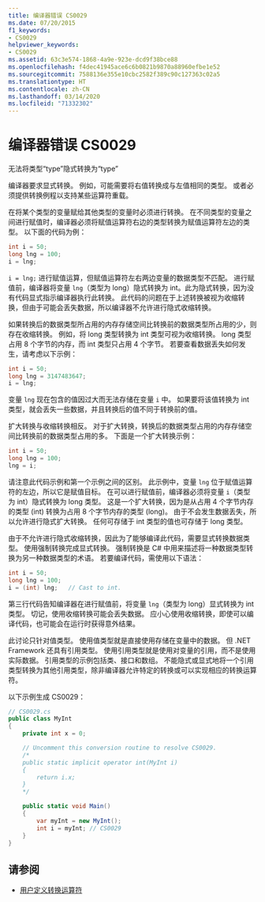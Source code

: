 ```yaml
---
title: 编译器错误 CS0029
ms.date: 07/20/2015
f1_keywords:
- CS0029
helpviewer_keywords:
- CS0029
ms.assetid: 63c3e574-1868-4a9e-923e-dcd9f38bce88
ms.openlocfilehash: f4dec41945ace6c6b0821b9870a88960efbe1e52
ms.sourcegitcommit: 7588136e355e10cbc2582f389c90c127363c02a5
ms.translationtype: HT
ms.contentlocale: zh-CN
ms.lasthandoff: 03/14/2020
ms.locfileid: "71332302"
---
```

# <a name="compiler-error-cs0029"></a>编译器错误 CS0029

无法将类型“type”隐式转换为“type”

 编译器要求显式转换。 例如，可能需要将右值转换成与左值相同的类型。 或者必须提供转换例程以支持某些运算符重载。

 在将某个类型的变量赋给其他类型的变量时必须进行转换。 在不同类型的变量之间进行赋值时，编译器必须将赋值运算符右边的类型转换为赋值运算符左边的类型。 以下面的代码为例：

```csharp
int i = 50;
long lng = 100;
i = lng;
```

 `i = lng;` 进行赋值运算，但赋值运算符左右两边变量的数据类型不匹配。 进行赋值前，编译器将变量 `lng`（类型为 long）隐式转换为 int。此为隐式转换，因为没有代码显式指示编译器执行此转换。 此代码的问题在于上述转换被视为收缩转换，但由于可能会丢失数据，所以编译器不允许进行隐式收缩转换。

 如果转换后的数据类型所占用的内存存储空间比转换前的数据类型所占用的少，则存在收缩转换。 例如，将 long 类型转换为 int 类型可视为收缩转换。 long 类型占用 8 个字节的内存，而 int 类型只占用 4 个字节。 若要查看数据丢失如何发生，请考虑以下示例：

```csharp
int i = 50;
long lng = 3147483647;
i = lng;
```

 变量 `lng` 现在包含的值因过大而无法存储在变量 `i` 中。 如果要将该值转换为 int 类型，就会丢失一些数据，并且转换后的值不同于转换前的值。

 扩大转换与收缩转换相反。 对于扩大转换，转换后的数据类型占用的内存存储空间比转换前的数据类型占用的多。 下面是一个扩大转换示例：

```csharp
int i = 50;
long lng = 100;
lng = i;
```

 请注意此代码示例和第一个示例之间的区别。 此示例中，变量 `lng` 位于赋值运算符的左边，所以它是赋值目标。 在可以进行赋值前，编译器必须将变量 `i`（类型为 int）隐式转换为 long 类型。 这是一个扩大转换，因为是从占用 4 个字节内存的类型 (int) 转换为占用 8 个字节内存的类型 (long)。 由于不会发生数据丢失，所以允许进行隐式扩大转换。 任何可存储于 int 类型的值也可存储于 long 类型。

 由于不允许进行隐式收缩转换，因此为了能够编译此代码，需要显式转换数据类型。 使用强制转换完成显式转换。 强制转换是 C# 中用来描述将一种数据类型转换为另一种数据类型的术语。 若要编译代码，需使用以下语法：

```csharp
int i = 50;
long lng = 100;
i = (int) lng;   // Cast to int.
```

 第三行代码告知编译器在进行赋值前，将变量 `lng`（类型为 long）显式转换为 int 类型。 切记，使用收缩转换可能会丢失数据。 应小心使用收缩转换，即使可以编译代码，也可能会在运行时获得意外结果。

 此讨论只针对值类型。 使用值类型就是直接使用存储在变量中的数据。 但 .NET Framework 还具有引用类型。 使用引用类型就是使用对变量的引用，而不是使用实际数据。 引用类型的示例包括类、接口和数组。 不能隐式或显式地将一个引用类型转换为其他引用类型，除非编译器允许特定的转换或可以实现相应的转换运算符。

 以下示例生成 CS0029：

```csharp
// CS0029.cs
public class MyInt
{
    private int x = 0;

    // Uncomment this conversion routine to resolve CS0029.
    /*
    public static implicit operator int(MyInt i)
    {
        return i.x;
    }
    */

    public static void Main()
    {
        var myInt = new MyInt();
        int i = myInt; // CS0029
    }
}
```

## <a name="see-also"></a>请参阅

- [用户定义转换运算符](../operators/user-defined-conversion-operators.md)
